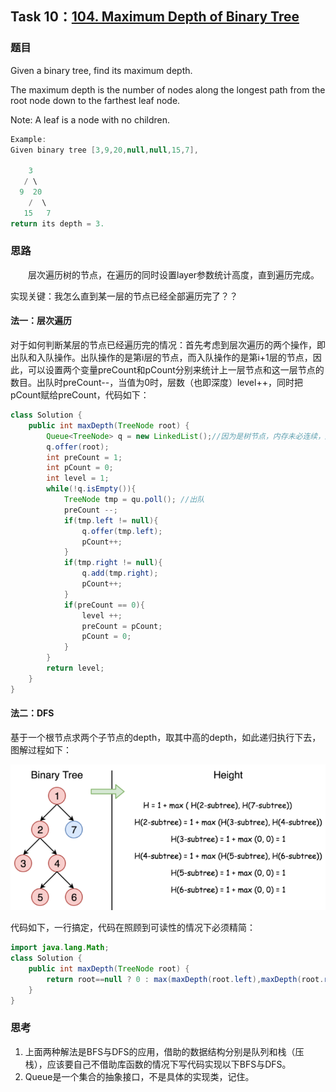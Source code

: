## Task 10：[104. Maximum Depth of Binary Tree](https://leetcode-cn.com/problems/maximum-depth-of-binary-tree/)

### 题目

Given a binary tree, find its maximum depth.

The maximum depth is the number of nodes along the longest path from the root node down to the farthest leaf node.

Note: A leaf is a node with no children.

```java
Example:
Given binary tree [3,9,20,null,null,15,7],

    3
   / \
  9  20
    /  \
   15   7
return its depth = 3.
```
### 思路

&emsp;&emsp;层次遍历树的节点，在遍历的同时设置layer参数统计高度，直到遍历完成。

实现关键：我怎么直到某一层的节点已经全部遍历完了？？

#### **法一：层次遍历**

对于如何判断某层的节点已经遍历完的情况：首先考虑到层次遍历的两个操作，即出队和入队操作。出队操作的是第i层的节点，而入队操作的是第i+1层的节点，因此，可以设置两个变量preCount和pCount分别来统计上一层节点和这一层节点的数目。出队时preCount--，当值为0时，层数（也即深度）level++，同时把pCount赋给preCount，代码如下：

```java
class Solution {
    public int maxDepth(TreeNode root) {
        Queue<TreeNode> q = new LinkedList();//因为是树节点，内存未必连续，所以用LinkdedList
        q.offer(root);
        int preCount = 1;
        int pCount = 0;
        int level = 1;
        while(!q.isEmpty()){
            TreeNode tmp = qu.poll(); //出队
            preCount --;
            if(tmp.left != null){
                q.offer(tmp.left);
                pCount++;
            }
            if(tmp.right != null){
                q.add(tmp.right);
        		pCount++;
            }
            if(preCount == 0){
                level ++;
                preCount = pCount;
                pCount = 0;
            }
        }
        return level;
    }
}
```

#### 法二：DFS

基于一个根节点求两个子节点的depth，取其中高的depth，如此递归执行下去，图解过程如下：

![](images/task10.png)

代码如下，一行搞定，代码在照顾到可读性的情况下必须精简：

```java
import java.lang.Math;
class Solution {
    public int maxDepth(TreeNode root) {
        return root==null ? 0 : max(maxDepth(root.left),maxDepth(root.right))+1;
    }
}
```

### 思考

1. 上面两种解法是BFS与DFS的应用，借助的数据结构分别是队列和栈（压栈），应该要自己不借助库函数的情况下写代码实现以下BFS与DFS。
2. Queue是一个集合的抽象接口，不是具体的实现类，记住。